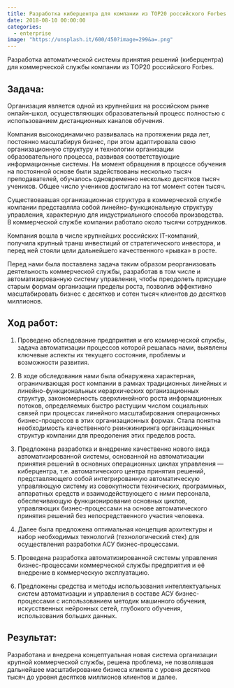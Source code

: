 ```yaml
---
title: Разработка киберцентра для компании из TOP20 российского Forbes
date: 2018-08-10 00:00:00
categories:
  - enterprise
image: "https://unsplash.it/600/450?image=299&a=.png"
---
```


Разработка автоматической системы принятия решений (киберцентра) для коммерческой службы компании из TOP20 российского Forbes.

## Задача:

Организация является одной из крупнейших на российском рынке онлайн-школ, осуществляющих образовательный процесс полностью с использованием дистанционных каналов обучения.

Компания высокодинамично развивалась на протяжении ряда лет, постоянно масштабируя бизнес, при этом адаптировала свою организационную структуру и технологии организации образовательного процесса, развивая соответствующие информационные системы. На момент обращения в процессе обучения на постоянной основе были задействованы несколько тысяч преподавателей, обучалось одновременно несколько десятков тысяч учеников. Общее число учеников достигало на тот момент сотен тысяч.

Существовавшая организационная структура в коммерческой службе компании  представляла собой линейно-функциональную структуру управления, характерную для индустриального способа производства. В коммерческой службе компании работало около тысячи сотрудников.

Компания вошла в числе крупнейших российских IT-компаний, получила крупный транш инвестиций от стратегического инвестора, и перед ней стояли цели дальнейшего качественного «рывка» в росте.

Перед нами была поставлена задача таким образом реорганизовать деятельность коммерческой службы, разработав в том числе и автоматизированную систему управления, чтобы преодолеть присущие старым формам организации пределы роста, позволив эффективно масштабировать бизнес с десятков и сотен тысяч клиентов до десятков миллионов.

## Ход работ:

1. Проведено обследование предприятия и его коммерческой службы, задача автоматизации процессов которой решалась нами, выявлены ключевые аспекты их текущего состояния, проблемы и возможности развития.

2. В ходе обследования нами была обнаружена характерная, ограничивающая рост компании в рамках традиционных линейных и линейно-функциональных иерархических организационных структур, закономерность сверхлинейного роста информационных потоков, определяемых быстро растущим числом социальных связей при процессах линейного масштабирования операционных бизнес-процессов в этих организационных формах. Стала понятна необходимость качественного реинжиниринга организационных структур компании для преодоления этих пределов роста.
 
3. Предложена разработка и внедрение качественно нового вида автоматизированной системы, основанной на автоматизации принятия решений в основных операционных циклах управления — киберцентра, т.е. автоматического центра принятия решений, представляющего собой  интегрированную автоматическую управляющую систему из совокупности технических, программных, аппаратных средств и взаимодействующего с ними персонала, обеспечивающую функционирование основных циклов, управляющих бизнес-процессами на основе автоматического принятия решений без непосредственного участия человека.
 
4. Далее была предложена оптимальная концепция архитектуры и набор необходимых технологий (технологический стек) для осуществления разработки АСУ бизнес-процессами.

5. Проведена разработка автоматизированной системы управления бизнес-процессами коммерческой службы предприятия и её внедрение в коммерческую эксплуатацию. 

6. Предложены средства и методы использования интеллектуальных систем автоматизации и управления в составе АСУ бизнес-процессами с использованием методик машинного обучения, искусственных нейронных сетей, глубокого обучения, использования больших данных.

## Результат:

Разработана и внедрена концептуальная новая система организации крупной коммерческой службы, решена проблема, не позволявшая дальнейшее масштабирование бизнеса клиента с уровня десятков тысяч до уровня десятков миллионов клиентов и далее.
